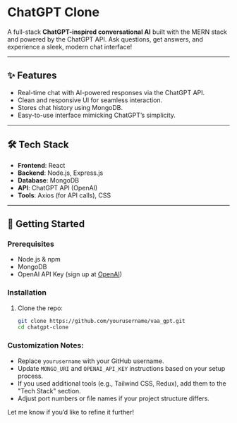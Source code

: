 # ChatGPT Clone

A full-stack **ChatGPT-inspired conversational AI** built with the MERN stack and powered by the ChatGPT API. Ask questions, get answers, and experience a sleek, modern chat interface!

---

## ✨ Features

- Real-time chat with AI-powered responses via the ChatGPT API.
- Clean and responsive UI for seamless interaction.
- Stores chat history using MongoDB.
- Easy-to-use interface mimicking ChatGPT’s simplicity.

---

## 🛠️ Tech Stack

- **Frontend**: React
- **Backend**: Node.js, Express.js
- **Database**: MongoDB
- **API**: ChatGPT API (OpenAI)
- **Tools**: Axios (for API calls), CSS 

---

## 🚀 Getting Started

### Prerequisites
- Node.js & npm
- MongoDB
- OpenAI API Key (sign up at [OpenAI](https://platform.openai.com/))

### Installation
1. Clone the repo:
   ```bash
   git clone https://github.com/yourusername/vaa_gpt.git
   cd chatgpt-clone


### Customization Notes:
- Replace `yourusername` with your GitHub username.
- Update `MONGO_URI` and `OPENAI_API_KEY` instructions based on your setup process.
- If you used additional tools (e.g., Tailwind CSS, Redux), add them to the "Tech Stack" section.
- Adjust port numbers or file names if your project structure differs.

Let me know if you’d like to refine it further!
